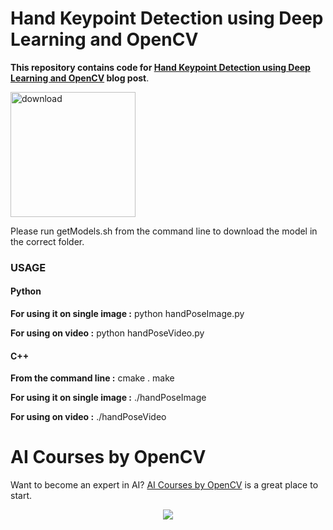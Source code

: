 # Hand Keypoint Detection using Deep Learning and OpenCV

**This repository contains code for [Hand Keypoint Detection using Deep Learning and OpenCV](https://learnopencv.com/hand-keypoint-detection-using-deep-learning-and-opencv/) blog post**.

[<img src="https://learnopencv.com/wp-content/uploads/2022/07/download-button-e1657285155454.png" alt="download" width="200">](https://www.dropbox.com/sh/5u5mf4l3gepe0m0/AABWoKDnuTdyABmKKXgFFR2-a?dl=1)

Please run getModels.sh from the command line to download the model in the correct folder.

### USAGE

#### Python
**For using it on single image :**
python handPoseImage.py

**For using on video :**
python handPoseVideo.py

#### C++
**From the command line :**
cmake .
make

**For using it on single image :**
./handPoseImage

**For using on video :**
./handPoseVideo


# AI Courses by OpenCV

Want to become an expert in AI? [AI Courses by OpenCV](https://opencv.org/courses/) is a great place to start. 

<a href="https://opencv.org/courses/">
<p align="center"> 
<img src="https://www.learnopencv.com/wp-content/uploads/2020/04/AI-Courses-By-OpenCV-Github.png">
</p>
</a>
